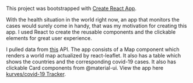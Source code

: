 

This project was bootstrapped with [Create React App](https://github.com/facebook/create-react-app).

With the health situation in the world right now, an app that monitors the cases would surely come in handy, that was my motivation for creating this app. I used React to create the reusable components and the clickable elements for great user experience.

I pulled data from [this](https://disease.sh/v3/covid/countries) API. The app consists of a Map component which renders a world map actualized by react-leaflet. It also has a table which shows the countries and the corresponding covid-19 cases. It also has clickable Card components from @material-ui.
 View the app here [kurves/covid-19 Tracker](https://covid-19-tracker-dab65.web.app/).

